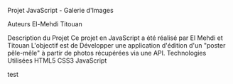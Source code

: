Projet JavaScript - Galerie d'Images

Auteurs
    El-Mehdi
    Titouan

Description du Projet
    Ce projet en JavaScript a été réalisé par El Mehdi et Titouan L'objectif est de  Développer une application d'édition d'un "poster pêle-mêle" à partir de photos récupérées via une API.
Technologies Utilisées
    HTML5
    CSS3
    JavaScript

test